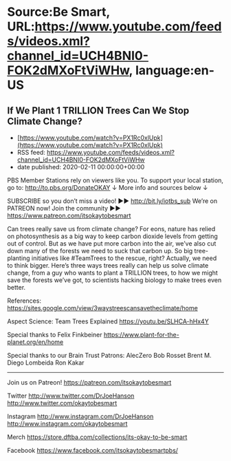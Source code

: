 # Source:Be Smart, URL:https://www.youtube.com/feeds/videos.xml?channel_id=UCH4BNI0-FOK2dMXoFtViWHw, language:en-US

## If We Plant 1 TRILLION Trees Can We Stop Climate Change?
 - [https://www.youtube.com/watch?v=PX1Rc0xlUpk](https://www.youtube.com/watch?v=PX1Rc0xlUpk)
 - RSS feed: https://www.youtube.com/feeds/videos.xml?channel_id=UCH4BNI0-FOK2dMXoFtViWHw
 - date published: 2020-02-11 00:00:00+00:00

PBS Member Stations rely on viewers like you. To support your local station, go to: http://to.pbs.org/DonateOKAY
↓ More info and sources below ↓

SUBSCRIBE so you don’t miss a video! ►► http://bit.ly/iotbs_sub 
We’re on PATREON now! Join the community ►► https://www.patreon.com/itsokaytobesmart

Can trees really save us from climate change? For eons, nature has relied on photosynthesis as a big way to keep carbon dioxide levels from getting out of control. But as we have put more carbon into the air, we’ve also cut down many of the forests we need to suck that carbon up. So big tree-planting initiatives like #TeamTrees to the rescue, right? Actually, we need to think bigger. Here’s three ways trees really can help us solve climate change, from a guy who wants to plant a TRILLION trees, to how we might save the forests we’ve got, to scientists hacking biology to make trees even better. 

References: https://sites.google.com/view/3waystreescansavetheclimate/home

Aspect Science: Team Trees Explained https://youtu.be/SLHCA-hHx4Y 

Special thanks to Felix Finkbeiner
https://www.plant-for-the-planet.org/en/home 

Special thanks to our Brain Trust Patrons:
AlecZero
Bob Rosset
Brent M.
Diego Lombeida
Ron Kakar

-----------
Join us on Patreon! 
https://patreon.com/itsokaytobesmart

Twitter 
http://www.twitter.com/DrJoeHanson
http://www.twitter.com/okaytobesmart 

Instagram 
http://www.instagram.com/DrJoeHanson 
http://www.instagram.com/okaytobesmart 

Merch
https://store.dftba.com/collections/its-okay-to-be-smart

Facebook
https://www.facebook.com/itsokaytobesmartpbs/

